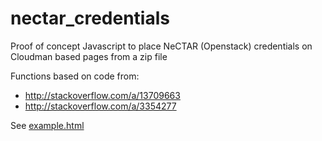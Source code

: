nectar_credentials
==================

Proof of concept Javascript to place NeCTAR (Openstack) credentials on Cloudman based pages from a zip file

Functions based on code from:
  - http://stackoverflow.com/a/13709663
  - http://stackoverflow.com/a/3354277

See [example.html](example.html)

